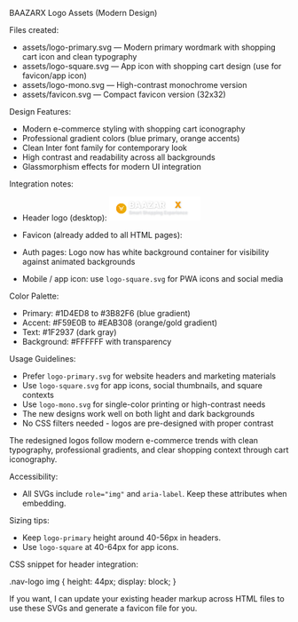 
BAAZARX Logo Assets (Modern Design)

Files created:
- assets/logo-primary.svg  — Modern primary wordmark with shopping cart icon and clean typography
- assets/logo-square.svg   — App icon with shopping cart design (use for favicon/app icon)
- assets/logo-mono.svg     — High-contrast monochrome version
- assets/favicon.svg       — Compact favicon version (32x32)

Design Features:
- Modern e-commerce styling with shopping cart iconography
- Professional gradient colors (blue primary, orange accents)
- Clean Inter font family for contemporary look
- High contrast and readability across all backgrounds
- Glassmorphism effects for modern UI integration

Integration notes:
- Header logo (desktop):
  <a href="index.html" class="nav-logo">
    <img src="assets/logo-primary.svg" alt="BAAZARX" style="height:44px">
  </a>

- Favicon (already added to all HTML pages):
  <link rel="icon" type="image/svg+xml" href="assets/favicon.svg">

- Auth pages: Logo now has white background container for visibility against animated backgrounds

- Mobile / app icon: use `logo-square.svg` for PWA icons and social media

Color Palette:
- Primary: #1D4ED8 to #3B82F6 (blue gradient)
- Accent: #F59E0B to #EAB308 (orange/gold gradient)  
- Text: #1F2937 (dark gray)
- Background: #FFFFFF with transparency

Usage Guidelines:
- Prefer `logo-primary.svg` for website headers and marketing materials
- Use `logo-square.svg` for app icons, social thumbnails, and square contexts
- Use `logo-mono.svg` for single-color printing or high-contrast needs
- The new designs work well on both light and dark backgrounds
- No CSS filters needed - logos are pre-designed with proper contrast

The redesigned logos follow modern e-commerce trends with clean typography, professional gradients, and clear shopping context through cart iconography.

Accessibility:
- All SVGs include `role="img"` and `aria-label`. Keep these attributes when embedding.

Sizing tips:
- Keep `logo-primary` height around 40-56px in headers.
- Use `logo-square` at 40-64px for app icons.

CSS snippet for header integration:

.nav-logo img { height: 44px; display: block; }

If you want, I can update your existing header markup across HTML files to use these SVGs and generate a favicon file for you.
